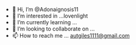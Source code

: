 - 👋 Hi, I’m @Adonaignosis11
- 👀 I’m interested in ...lovenlight
- 🌱 I’m currently learning ...
- 💞️ I’m looking to collaborate on ...
- 📫 How to reach me ... autgiles1111@gmail.com

<!---
Adonaignosis11/Adonaignosis11 is a ✨ special ✨ repository because its `README.md` (this file) appears on your GitHub profile.
You can click the Preview link to take a look at your changes.
--->
